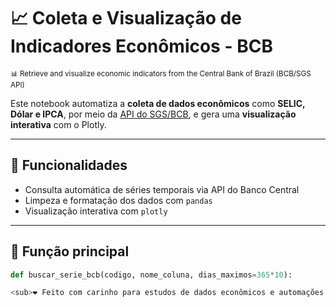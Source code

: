 # 📈 Coleta e Visualização de Indicadores Econômicos - BCB

<sub>📊 Retrieve and visualize economic indicators from the Central Bank of Brazil (BCB/SGS API)</sub>

Este notebook automatiza a **coleta de dados econômicos** como **SELIC, Dólar e IPCA**, por meio da [API do SGS/BCB](https://dadosabertos.bcb.gov.br/dataset/series-temporais), e gera uma **visualização interativa** com o Plotly.

---

## 🚀 Funcionalidades

- Consulta automática de séries temporais via API do Banco Central
- Limpeza e formatação dos dados com `pandas`
- Visualização interativa com `plotly`

---

## 🔧 Função principal

```python
def buscar_serie_bcb(codigo, nome_coluna, dias_maximos=365*10):

<sub>❤️ Feito com carinho para estudos de dados econômicos e automações em Python por Patricia Correia 👩‍💻 </sub>